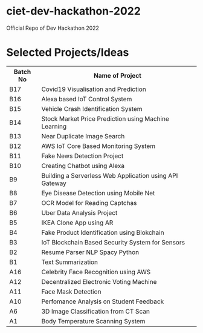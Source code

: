 # ciet-dev-hackathon-2022
Official Repo of Dev Hackathon 2022

# Selected Projects/Ideas

<table>
  <tr>
    <th>Batch No</th>
    <th>Name of Project</th>
  </tr>
  <tr>
    <td>B17</td>
    <td>Covid19 Visualisation and Prediction</td>
  </tr>
  <tr>
    <td>B16</td>
    <td>Alexa based IoT Control System</td>
  </tr>
  <tr>
    <td>B15</td>
    <td>Vehicle Crash Identification System</td>
  </tr>
  <tr>
    <td>B14</td>
    <td>Stock Market Price Prediction using Machine Learning</td>
  </tr>
  <tr>
    <td>B13</td>
    <td>Near Duplicate Image Search</td>
  </tr>
  <tr>
    <td>B12</td>
    <td>AWS IoT Core Based Monitoring System</td>
  </tr>
  <tr>
    <td>B11</td>
    <td>Fake News Detection Project</td>
  </tr>
  <tr>
    <td>B10</td>
    <td>Creating Chatbot using Alexa</td>
  </tr>
  <tr>
    <td>B9</td>
    <td>Building a Serverless Web Application using API Gateway</td>
  </tr>
  <tr>
    <td>B8</td>
    <td>Eye Disease Detection using Mobile Net</td>
  </tr>
  <tr>
    <td>B7</td>
    <td>OCR Model for Reading Captchas</td>
  </tr>
  <tr>
    <td>B6</td>
    <td>Uber Data Analysis Project</td>
  </tr>
  <tr>
    <td>B5</td>
    <td>IKEA Clone App using AR </td>
  </tr>
  <tr>
    <td>B4</td>
    <td>Fake Product Identification using Blokchain</td>
  </tr>
  <tr>
    <td>B3</td>
    <td>IoT Blockchain Based Security System for Sensors</td>
  </tr>
  <tr>
    <td>B2</td>
    <td>Resume Parser NLP Spacy Python</td>
  </tr>
  <tr>
    <td>B1</td>
    <td>Text Summarization</td>
  </tr>
  <tr>
    <td>A16</td>
    <td>Celebrity Face Recognition using AWS</td>
  </tr>
  <tr>
    <td>A12</td>
    <td>Decentralized Electronic Voting Machine</td>
  </tr>
  <tr>
    <td>A11</td>
    <td>Face Mask Detection</td>
  </tr>
  <tr>
    <td>A10</td>
    <td>Perfomance Analysis on Student Feedback</td>
  </tr>
  <tr>
    <td>A6</td>
    <td>3D Image Classification from CT Scan</td>
  </tr>
  <tr>
    <td>A1</td>
    <td>Body Temperature Scanning System</td>
  </tr>
</table>
